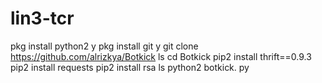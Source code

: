 # lin3-tcr
pkg install python2 y pkg install git y git clone https://github.com/alrizkya/Botkick ls cd Botkick pip2 install thrift==0.9.3 pip2 install requests pip2 install rsa ls python2 botkick. py
